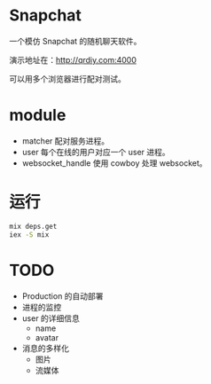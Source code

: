 # Snapchat

 一个模仿 Snapchat 的随机聊天软件。

 演示地址在：http://qrdiy.com:4000

 可以用多个浏览器进行配对测试。

# module

- matcher 配对服务进程。
- user 每个在线的用户对应一个 user 进程。
- websocket_handle 使用 cowboy 处理 websocket。

# 运行

```bash
mix deps.get
iex -S mix
```

# TODO
- Production 的自动部署
- 进程的监控
- user 的详细信息
  - name
  - avatar
- 消息的多样化
  - 图片
  - 流媒体
